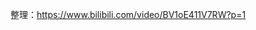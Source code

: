 <!--
 * @Author: your name
 * @Date: 2021-08-30 15:22:20
 * @LastEditTime: 2021-08-30 15:24:56
 * @LastEditors: Please set LastEditors
 * @Description: In User Settings Edit
 * @FilePath: \myblog_local\docs\react\0.1React-redux.md
-->
整理：https://www.bilibili.com/video/BV1oE411V7RW?p=1